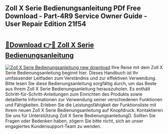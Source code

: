 ## Zoll X Serie Bedienungsanleitung PDf Free Download - Part-4R9 Service Owner Guide - User Repair Edition 21f54

# <h2><a href="http://df1sdqa.blite.top/?on=Zoll+X+Serie+Bedienungsanleitung">🔗Download 👉🔴 Zoll X Serie Bedienungsanleitung</a></h2>

[![Zoll X Serie Bedienungsanleitung new download](https://i.imgur.com/lujVjoI.png)](http://df1sdqa.blite.top/?on=Zoll+X+Serie+Bedienungsanleitung)
Ihre Reise mit dem Zoll X Serie Bedienungsanleitung beginnt hier. Dieses Handbuch ist Ihr umfassender Leitfaden zum Verständnis und zur effektiven Verwendung. Bitte lesen Sie diese Bedienungsanleitung sorgfältig durch, um das Beste aus Ihrem Zoll X Serie Bedienungsanleitung herauszuholen. Es enthält Schritt-für-Schritt-Anleitungen zum Einrichten des Produkts sowie detaillierte Informationen zur Verwendung seiner verschiedenen Funktionen und Fähigkeiten. Erleben Sie die Leistungsfähigkeit der Funktionsliste mit Ihrem neuen Zoll X Serie Bedienungsanleitung auf Knopfdruck. Kontaktieren Sie uns für Unterstützung Zoll X Serie BedienungsanleitungD. Sollten Sie Fragen oder Bedenken haben, zögern Sie bitte nicht, sich an unser engagiertes Kundensupport-Team zu wenden.
